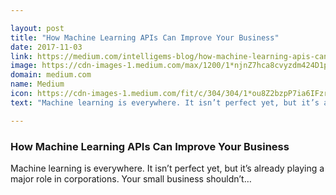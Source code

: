 ```yaml
---

layout: post
title: "How Machine Learning APIs Can Improve Your Business"
date: 2017-11-03
link: https://medium.com/intelligems-blog/how-machine-learning-apis-can-improve-your-business-e550375ca99c?source=rss------machine_learning-5
image: https://cdn-images-1.medium.com/max/1200/1*njnZ7hca8cvyzdm424D1pQ.jpeg
domain: medium.com
name: Medium
icon: https://cdn-images-1.medium.com/fit/c/304/304/1*ou8Z2bzpP7ia6IFzrYqcAA.png
text: "Machine learning is everywhere. It isn’t perfect yet, but it’s already playing a major role in corporations. Your small business shouldn’t…"

---
```


### How Machine Learning APIs Can Improve Your Business

Machine learning is everywhere. It isn’t perfect yet, but it’s already playing a major role in corporations. Your small business shouldn’t…